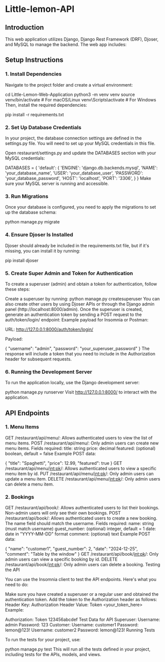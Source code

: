 # Little-lemon-API
## Introduction

This web application utilizes Django, Django Rest Framework (DRF), Djoser, and MySQL to manage the backend.
The web app includes:
## Setup Instructions


### 1. Install Dependencies
Navigate to the project folder and create a virtual environment:

cd Little-Lemon-Web-Application
python3 -m venv venv
source venv/bin/activate  # For macOS/Linux
venv\Scripts\activate  # For Windows
Then, install the required dependencies:

pip install -r requirements.txt

### 2. Set Up Database Credentials
In your project, the database connection settings are defined in the settings.py file. You will need to set up your MySQL credentials in this file.

Open restaurant/settings.py and update the DATABASES section with your MySQL credentials:

DATABASES = {
    'default': {
        'ENGINE': 'django.db.backends.mysql',
        'NAME': 'your_database_name',
        'USER': 'your_database_user',
        'PASSWORD': 'your_database_password',
        'HOST': 'localhost',
        'PORT': '3306',
    }
}
Make sure your MySQL server is running and accessible.

### 3. Run Migrations
Once your database is configured, you need to apply the migrations to set up the database schema:

python manage.py migrate

### 4. Ensure Djoser Is Installed
Djoser should already be included in the requirements.txt file, but if it's missing, you can install it by running:

pip install djoser

### 5. Create Super Admin and Token for Authentication
To create a superuser (admin) and obtain a token for authentication, follow these steps:

Create a superuser by running:
python manage.py createsuperuser
You can also create other users by using Djoser APIs or through the Django admin panel (http://localhost:8000/admin).
Once the superuser is created, generate an authentication token by sending a POST request to the auth/token/login/ endpoint:
Example payload for Insomnia or Postman:

URL: http://127.0.0.1:8000/auth/token/login/

Payload:

{
  "username": "admin",
  "password": "your_superuser_password"
}
The response will include a token that you need to include in the Authorization header for subsequent requests.

### 6. Running the Development Server
To run the application locally, use the Django development server:

python manage.py runserver
Visit http://127.0.0.1:8000/ to interact with the application.

## API Endpoints

### 1. Menu Items
GET /restaurant/api/menu/: Allows authenticated users to view the list of menu items.
POST /restaurant/api/menu/: Only admin users can create new menu items. Fields required:
title: string
price: decimal
featured: (optional) boolean, default = false
Example POST data:

{
  "title": "Spaghetti",
  "price": 12.99,
  "featured": true
}
GET /restaurant/api/menu/<int:pk>/: Allows authenticated users to view a specific menu item by id.
PUT /restaurant/api/menu/<int:pk>/: Only admin users can update a menu item.
DELETE /restaurant/api/menu/<int:pk>/: Only admin users can delete a menu item.

### 2. Bookings
GET /restaurant/api/book/: Allows authenticated users to list their bookings. Non-admin users will only see their own bookings.
POST /restaurant/api/book/: Allows authenticated users to create a new booking. The name field should match the username. Fields required:
name: string (must match username)
guest_number: (optional) integer, default = 1
date: date in "YYYY-MM-DD" format
comment: (optional) text
Example POST data:

{
  "name": "customer1",
  "guest_number": 2,
  "date": "2024-12-25",
  "comment": "Table by the window"
}
GET /restaurant/api/book/<int:pk>/: Only admin users can view a specific booking by id.
DELETE /restaurant/api/book/<int:pk>/: Only admin users can delete a booking.
Testing the API

You can use the Insomnia client to test the API endpoints. Here's what you need to do:

Make sure you have created a superuser or a regular user and obtained the authentication token.
Add the token to the Authorization header as follows:
Header Key: Authorization
Header Value: Token <your_token_here>
Example:

Authorization: Token 123456abcdef
Test Data for API
Superuser:
Username: admin
Password: 123
Customer:
Username: customer1
Password: lemon@123!
Username: customer2
Password: lemon@123!
Running Tests

To run the tests for your project, use:

python manage.py test
This will run all the tests defined in your project, including tests for the APIs, models, and views.

